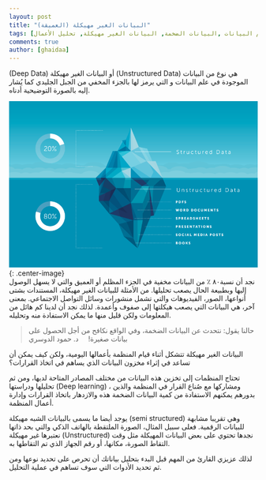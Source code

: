 ```yaml
---
layout: post
title: "البيانات الغير مهيكلة (العميقة)"
tags: [علم البيانات ,البيانات الضخمة, البيانات الغير مهيكلة, تحليل الأعمال]
comments: true
author: [ghaidaa]
---
```


(Deep Data) أو البيانات الغير مهيكلة (Unstructured Data) هي نوع من البيانات الموجودة في علم البيانات و التي يرمز لها بالجزء المخفي من الجبل الجليدي كما يُشار إليه بالصورة التوضيحية أدناه.

![Center example image](../images/2020-04-28-deep-data/deepdata.png "structured vs Unstructured Data "){: .center-image}  
نجد أن نسبة٨٠ ٪ من البيانات مخفية في الجزء المظلم أو العميق والتي لا يسهل الوصول إليها وبطبيعة الحال يصعب تحليلها. من الأمثلة للبيانات الغير مهيكلة، المستندات بشتى أنواعها، الصور، الفيديوهات والتي تشمل منشورات وسائل التواصل الاجتماعي. بمعنى آخر، هي البيانات التي يصعب هيكلتها إلى صفوف وأعمدة. لذلك نجد أن لدينا كم هائل من المعلومات ولكن قليل منها ما يمكن الاستفادة منه وتحليله.  
  

> حالنا يقول: نتحدث عن البيانات الضخمة، وفي الواقع نكافح من أجل الحصول على بيانات صغيرة! &nbsp;&nbsp;&nbsp; د. حمود الدوسري

  
البيانات الغير مهيكلة تتشكل أثناء قيام المنظمة بأعمالها اليومية، ولكن كيف يمكن أن تساعد في إثراء مخزون البيانات الذي يساهم في اتخاذ القرارات؟  

تحتاج المنظمات إلى تخزين هذه البيانات من مختلف المصادر المتاحة لديها، ومن ثم تحليلها ودراستها (Deep learning) ، ومشاركها مع صُناع القرار في المنظمة والذين بدورهم يمكنهم الاستفادة من كمية البيانات الضخمة هذه والازدهار باتخاذ القرارات وإدارة أعمال المنظمة.  

يوجد أيضا ما يسمى بالبيانات الشبه مهيكلة (semi structured) وهي تقريبا مشابهة للبيانات الرقمية. فعلى سبيل المثال، الصورة الملتقطة بالهاتف الذكي والتي بحد ذاتها نعتبرها غير مهيكلة (Unstructured) نجدها تحتوي على بعض البيانات المهيكلة مثل وقت التقاط الصورة، مكانها، أو رقم الجهاز الذي تم التقاطها به.  

لذلك عزيزي القارئ من المهم قبل البدء بتحليل بياناتك أن تحرص على تحديد نوعها ومن ثم تحديد الأدوات التي سوف تساهم في عملية التحليل.